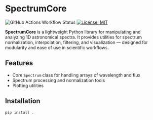 # SpectrumCore

![GitHub Actions Workflow Status](https://img.shields.io/github/actions/workflow/status/anthonyburrow/SpectrumCore/run_pytest.yml)
[![License: MIT](https://img.shields.io/badge/License-MIT-yellow.svg)](https://opensource.org/licenses/MIT)

**SpectrumCore** is a lightweight Python library for manipulating and analyzing
1D astronomical spectra. It provides utilities for spectrum normalization,
interpolation, filtering, and visualization — designed for modularity and ease
of use in scientific workflows.

## Features

- Core `Spectrum` class for handling arrays of wavelength and flux
- Spectrum processing and normalization tools
- Plotting utilities

## Installation

```bash
pip install .
